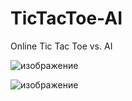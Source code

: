 # TicTacToe-AI
Online Tic Tac Toe vs. AI

![изображение](https://github.com/jarwiscode/TicTacToe-Online/assets/142261233/3ef3bec3-a2ad-4c7f-8944-c74d4ef8de72)

![изображение](https://github.com/jarwiscode/TicTacToe-Online/assets/142261233/484a0423-9aa2-4b06-985b-ce7ab303a7fd)

